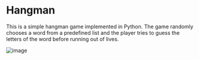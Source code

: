 # Hangman 

This is a simple hangman game implemented in Python. The game randomly chooses a word from a predefined list and the player tries to guess the letters of the word before running out of lives.

![image](https://github.com/lohhan/hangman_py/assets/110141875/4085f4c8-ad0a-4c21-8616-daa0a7749b92)
